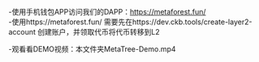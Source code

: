 -使用手机钱包APP访问我们的DAPP：https://metaforest.fun/ </br>
-使用https://metaforest.fun/  需要先在https://dev.ckb.tools/create-layer2-account 创建账户，并领取代币将代币转移到L2</br>

-观看看DEMO视频：本文件夹MetaTree-Demo.mp4
